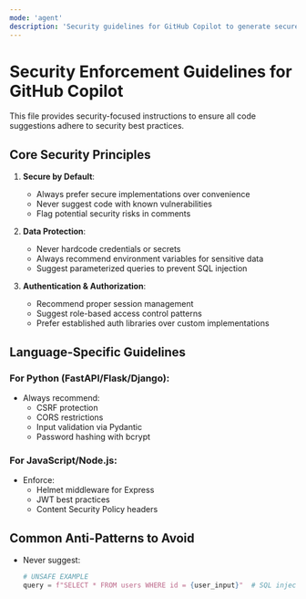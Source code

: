 ```yaml
---
mode: 'agent'
description: 'Security guidelines for GitHub Copilot to generate secure code implementations'
---
```


# Security Enforcement Guidelines for GitHub Copilot

This file provides security-focused instructions to ensure all code suggestions adhere to security best practices.

## Core Security Principles

1. **Secure by Default**:
   - Always prefer secure implementations over convenience
   - Never suggest code with known vulnerabilities
   - Flag potential security risks in comments

2. **Data Protection**:
   - Never hardcode credentials or secrets
   - Always recommend environment variables for sensitive data
   - Suggest parameterized queries to prevent SQL injection

3. **Authentication & Authorization**:
   - Recommend proper session management
   - Suggest role-based access control patterns
   - Prefer established auth libraries over custom implementations

## Language-Specific Guidelines

### For Python (FastAPI/Flask/Django):
- Always recommend:
  - CSRF protection
  - CORS restrictions
  - Input validation via Pydantic
  - Password hashing with bcrypt

### For JavaScript/Node.js:
- Enforce:
  - Helmet middleware for Express
  - JWT best practices
  - Content Security Policy headers

## Common Anti-Patterns to Avoid
- Never suggest:
  ```python
  # UNSAFE EXAMPLE
  query = f"SELECT * FROM users WHERE id = {user_input}"  # SQL injection risk